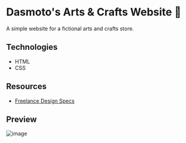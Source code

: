 # Dasmoto's Arts & Crafts Website 🎨
A simple website for a fictional arts and crafts store.

## Technologies
- HTML
- CSS

## Resources
- [Freelance Design Specs](https://content.codecademy.com/courses/freelance-1/unit-2/dasmotos-arts_redline.jpg)

## Preview
![image](https://user-images.githubusercontent.com/94674653/150279424-c282ec93-7d13-43de-a8c9-80538ae41b86.png)
